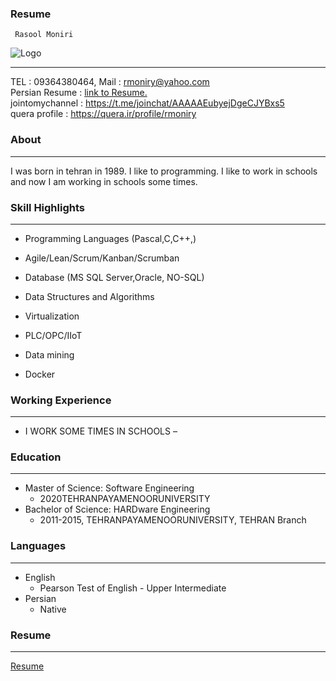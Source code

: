﻿### Resume
```
 Rasool Moniri
```

![Logo](https://rasoolmoniri.github.io/pic.png)

---

TEL  : 09364380464,
Mail : rmoniry@yahoo.com <br/>
Persian Resume : [link to Resume.](https://rasoolmoniri.github.io/Resume_Fa.pdf) <br/>
jointomychannel : https://t.me/joinchat/AAAAAEubyejDgeCJYBxs5 <br/>
quera profile : https://quera.ir/profile/rmoniry

### About

---

I was born in tehran in 1989. I like to programming. I like to work in schools and now I am working in schools some times.


### Skill Highlights
---
+	Programming Languages (Pascal,C,C++,)

+	Agile/Lean/Scrum/Kanban/Scrumban

+	Database (MS SQL Server,Oracle, NO-SQL)

+	Data Structures and Algorithms

+	Virtualization	

+	PLC/OPC/IIoT

+	Data mining

+	Docker

### Working Experience
---
+ I WORK SOME TIMES IN SCHOOLS –  
    
### Education
---
+ Master of Science: Software Engineering
  - 2020TEHRANPAYAMENOORUNIVERSITY
+ Bachelor of Science: HARDware Engineering
  - 2011-2015, TEHRANPAYAMENOORUNIVERSITY, TEHRAN Branch
  
### Languages

---

+ English 
  - Pearson Test of English - Upper Intermediate
+ Persian
  - Native



### Resume 

---

[Resume](/RM_CV_CheckList_AR_3983.pdf)


